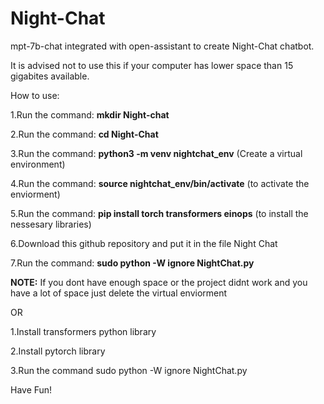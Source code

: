 # Night-Chat
mpt-7b-chat integrated with open-assistant to create Night-Chat chatbot.

It is advised not to use this if your computer has lower space than 15 gigabites available.

How to use:

1.Run the command: **mkdir Night-chat**

2.Run the command: **cd Night-Chat**

3.Run the command: **python3 -m venv nightchat_env** (Create a virtual environment)

4.Run the command: **source nightchat_env/bin/activate** (to activate the enviorment)

5.Run the command: **pip install torch transformers einops** (to install the nessesary libraries)

6.Download this github repository and put it in the file Night Chat

7.Run the command: **sudo python -W ignore NightChat.py**

**NOTE:** If you dont have enough space or the project didnt work and you have a lot of space just delete the virtual enviorment

OR

1.Install transformers python library

2.Install pytorch library

3.Run the command sudo python -W ignore NightChat.py


Have Fun!
